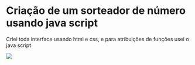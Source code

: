 <h1>Criação de um sorteador de número usando java script</h1>
<p>Criei toda interface usando html e css, e para atribuições de funções usei o java script</p>


  <div>
<img align="center" src="https://i.gifer.com/XOsX.gif](https://cdn.jsdelivr.net/gh/devicons/devicon/icons/python/python-original.svg" />
  </div>

